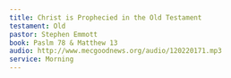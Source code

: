 ```yaml
---
title: Christ is Prophecied in the Old Testament
testament: Old
pastor: Stephen Emmott
book: Paslm 78 & Matthew 13
audio: http://www.mecgoodnews.org/audio/120220171.mp3
service: Morning
---
```

